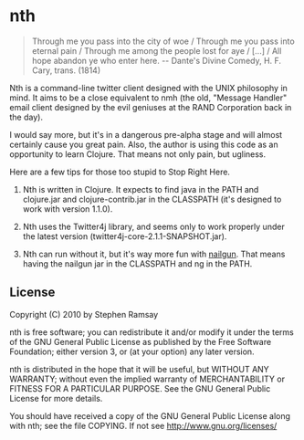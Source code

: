# nth

> Through me you pass into the city of woe / Through me you pass into eternal pain / Through me among the people lost for aye / [...] / All hope abandon ye who enter here. -- Dante's Divine Comedy, H. F. Cary, trans. (1814)

Nth is a command-line twitter client designed with the UNIX philosophy in mind.  It aims to be a close equivalent to nmh (the old, "Message Handler" email client designed by the evil geniuses at the RAND Corporation back in the day).

I would say more, but it's in a dangerous pre-alpha stage and will almost certainly cause you great pain.  Also, the author is using this code as an opportunity to learn Clojure.  That means not only pain, but ugliness.

Here are a few tips for those too stupid to Stop Right Here.

1. Nth is written in Clojure.  It expects to find java in the PATH and clojure.jar and clojure-contrib.jar in the CLASSPATH (it's designed to work with version 1.1.0).

2. Nth uses the Twitter4j library, and seems only to work properly under the latest version (twitter4j-core-2.1.1-SNAPSHOT.jar).

3. Nth can run without it, but it's way more fun with [nailgun](http://martiansoftware.com/nailgun/index.html).  That means having the nailgun jar in the CLASSPATH and ng in the PATH.

## License

Copyright (C) 2010 by Stephen Ramsay

nth is free software; you can redistribute it and/or modify it under the terms of the GNU General Public License as published by the Free Software Foundation; either version 3, or (at your option) any later version.

nth is distributed in the hope that it will be useful, but WITHOUT ANY WARRANTY; without even the implied warranty of MERCHANTABILITY or FITNESS FOR A PARTICULAR PURPOSE.  See the GNU General Public License for more details.

You should have received a copy of the GNU General Public License along with nth; see the file COPYING.  If not see <http://www.gnu.org/licenses/>
